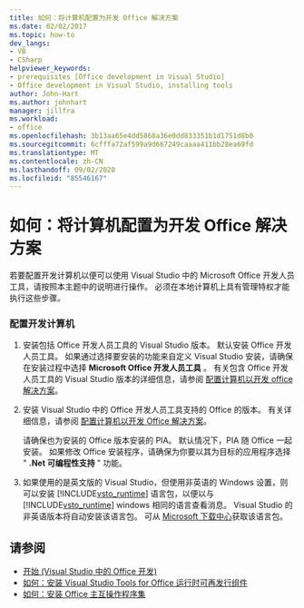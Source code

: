 ```yaml
---
title: 如何：将计算机配置为开发 Office 解决方案
ms.date: 02/02/2017
ms.topic: how-to
dev_langs:
- VB
- CSharp
helpviewer_keywords:
- prerequisites [Office development in Visual Studio]
- Office development in Visual Studio, installing tools
author: John-Hart
ms.author: johnhart
manager: jillfra
ms.workload:
- office
ms.openlocfilehash: 3b13aa65e4dd5868a36e0dd833351b1d1751d8b0
ms.sourcegitcommit: 6cfffa72af599a9d667249caaaa411bb28ea69fd
ms.translationtype: MT
ms.contentlocale: zh-CN
ms.lasthandoff: 09/02/2020
ms.locfileid: "85546167"
---
```

# <a name="how-to-configure-a-computer-to-develop-office-solutions"></a>如何：将计算机配置为开发 Office 解决方案
  若要配置开发计算机以便可以使用 Visual Studio 中的 Microsoft Office 开发人员工具，请按照本主题中的说明进行操作。 必须在本地计算机上具有管理特权才能执行这些步骤。

### <a name="to-configure-the-development-computer"></a>配置开发计算机

1. 安装包括 Office 开发人员工具的 Visual Studio 版本。 默认安装 Office 开发人员工具。 如果通过选择要安装的功能来自定义 Visual Studio 安装，请确保在安装过程中选择 **Microsoft Office 开发人员工具** 。 有关包含 Office 开发人员工具的 Visual Studio 版本的详细信息，请参阅 [配置计算机以开发 office 解决方案](../vsto/configuring-a-computer-to-develop-office-solutions.md)。

2. 安装 Visual Studio 中的 Office 开发人员工具支持的 Office 的版本。 有关详细信息，请参阅 [配置计算机以开发 Office 解决方案](../vsto/configuring-a-computer-to-develop-office-solutions.md)。

     请确保也为安装的 Office 版本安装的 PIA。 默认情况下，PIA 随 Office 一起安装。 如果修改 Office 安装程序，请确保为你要以其为目标的应用程序选择 " **.Net 可编程性支持** " 功能。

3. 如果使用的是英文版的 Visual Studio，但使用非英语的 Windows 设置，则可以安装 [!INCLUDE[vsto_runtime](../vsto/includes/vsto-runtime-md.md)] 语言包，以便以与 [!INCLUDE[vsto_runtime](../vsto/includes/vsto-runtime-md.md)] windows 相同的语言查看消息。 Visual Studio 的非英语版本将自动安装该语言包。 可从 [Microsoft 下载中心](https://www.microsoft.com/download/details.aspx?id=54246)获取该语言包。

## <a name="see-also"></a>请参阅

- [开始 &#40;Visual Studio 中的 Office 开发&#41;](../vsto/getting-started-office-development-in-visual-studio.md)
- [如何：安装 Visual Studio Tools for Office 运行时可再发行组件](../vsto/how-to-install-the-visual-studio-tools-for-office-runtime-redistributable.md)
- [如何：安装 Office 主互操作程序集](../vsto/how-to-install-office-primary-interop-assemblies.md)
